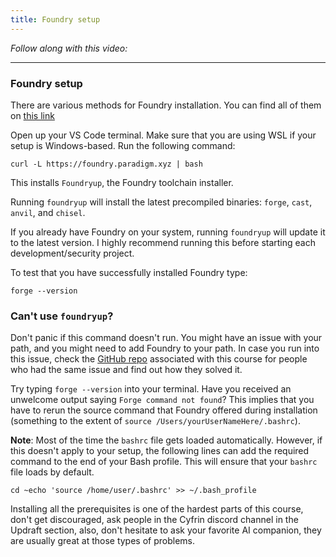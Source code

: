 ```yaml
---
title: Foundry setup
---
```


_Follow along with this video:_

---

### Foundry setup

There are various methods for Foundry installation. You can find all of them on [this link](https://book.getfoundry.sh/getting-started/installation)

Open up your VS Code terminal. Make sure that you are using WSL if your setup is Windows-based. Run the following command:

```
curl -L https://foundry.paradigm.xyz | bash
```

This installs `Foundryup`, the Foundry toolchain installer.

Running `foundryup` will install the latest precompiled binaries: `forge`, `cast`, `anvil`, and `chisel`.

If you already have Foundry on your system, running `foundryup` will update it to the latest version. I highly recommend running this before starting each development/security project.

To test that you have successfully installed Foundry type:

```
forge --version
```

### Can't use `foundryup`?

Don't panic if this command doesn't run. You might have an issue with your path, and you might need to add Foundry to your path. In case you run into this issue, check the [GitHub repo](https://github.com/Cyfrin/foundry-full-course-f23/issues) associated with this course for people who had the same issue and find out how they solved it.

Try typing `forge --version` into your terminal. Have you received an unwelcome output saying `Forge command not found`? This implies that you have to rerun the source command that Foundry offered during installation (something to the extent of `source /Users/yourUserNameHere/.bashrc`).

**Note**: Most of the time the `bashrc` file gets loaded automatically. However, if this doesn't apply to your setup, the following lines can add the required command to the end of your Bash profile. This will ensure that your `bashrc` file loads by default.

```
cd ~echo 'source /home/user/.bashrc' >> ~/.bash_profile
```

Installing all the prerequisites is one of the hardest parts of this course, don't get discouraged, ask people in the Cyfrin discord channel in the Updraft section, also, don't hesitate to ask your favorite AI companion, they are usually great at those types of problems.

